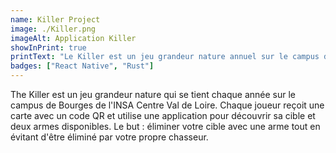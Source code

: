 ```yaml
---
name: Killer Project
image: ./Killer.png
imageAlt: Application Killer
showInPrint: true
printText: "Le Killer est un jeu grandeur nature annuel sur le campus de Bourges de l'INSA Centre Val de Loire, où les joueurs utilisent une application pour chasser des cibles avec des armes assignées tout en échappant à leurs propres poursuivants."
badges: ["React Native", "Rust"]
---
```


The Killer est un jeu grandeur nature qui se tient chaque année sur le campus de Bourges de l'INSA Centre Val de Loire. Chaque joueur reçoit une carte
avec un code QR et utilise une application pour découvrir sa cible et deux armes disponibles. Le but : éliminer votre cible avec
une arme tout en évitant d'être éliminé par votre propre chasseur.